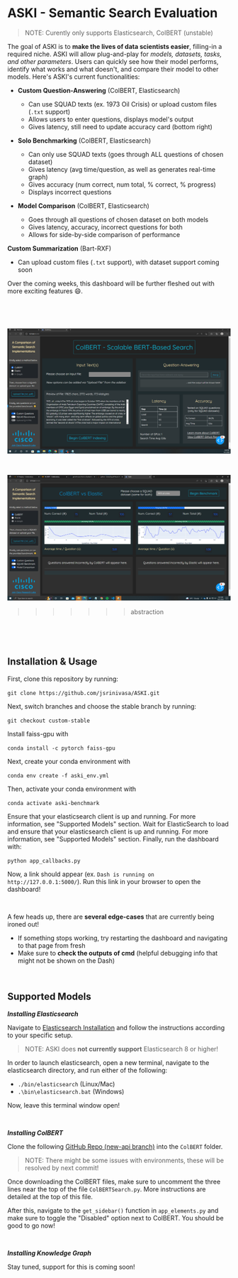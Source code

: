 # ASKI - Semantic Search Evaluation 

> NOTE: Curently only supports Elasticsearch, ColBERT (unstable)

The goal of ASKI is to **make the lives of data scientists easier**, filling-in a required niche. 
ASKI will allow plug-and-play for *models, datasets, tasks, and other parameters*. Users can 
quickly see how their model performs, identify what works and what doesn't, and compare their 
model to other models. Here's ASKI's current functionalities:

- **Custom Question-Answering** (ColBERT, Elasticsearch) 
  - Can use SQUAD texts (ex. 1973 Oil Crisis) or upload custom files (`.txt` support)
  - Allows users to enter questions, displays model's output
  - Gives latency, still need to update accuracy card (bottom right) 


- **Solo Benchmarking** (ColBERT, Elasticsearch) 
  - Can only use SQUAD texts (goes through ALL questions of chosen dataset) 
  - Gives latency (avg time/question, as well as generates real-time graph)
  - Gives accuracy (num correct, num total, % correct, % progress) 
  - Displays incorrect questions 

- **Model Comparison** (ColBERT, Elasticsearch)
  - Goes through all questions of chosen dataset on both models
  - Gives latency, accuracy, incorrect questions for both 
  - Allows for side-by-side comparison of performance 


**Custom Summarization** (Bart-RXF)
- Can upload custom files (`.txt` support), with dataset support coming soon 


Over the coming weeks, this dashboard will be further fleshed out with more exciting features 😄. 

&nbsp;&nbsp;

&nbsp;&nbsp;

![Custom](./docs/custom_qna.PNG)

&nbsp;&nbsp;

![Comparison](./docs/model_comparison.png)
>>>>>>> abstraction

&nbsp;&nbsp;


&nbsp;&nbsp;

## Installation & Usage 

First, clone this repository by running:

`git clone https://github.com/jsrinivasa/ASKI.git`

Next, switch branches and choose the stable branch by running:

`git checkout custom-stable`

Install faiss-gpu with

`conda install -c pytorch faiss-gpu`

 Next, create your conda environment with 

`conda env create -f aski_env.yml`

Then, activate your conda environment with 

`conda activate aski-benchmark`

Ensure that your elasticsearch client is up and running. For more information, see "Supported Models" section. 
Wait for ElasticSearch to load and ensure that your elasticsearch client is up and running. For more information, see 
"Supported Models" section. Finally, run the dashboard with: 

`python app_callbacks.py`

Now, a link should appear (ex. `Dash is running on http://127.0.0.1:5000/`). Run this link in your browser to open the dashboard! 

&nbsp;&nbsp;

A few heads up, there are **several edge-cases** that are currently being ironed out! 
- If something stops working, try restarting the dashboard and navigating to that page from fresh
- Make sure to **check the outputs of cmd** (helpful debugging info that might not be shown on the Dash)


&nbsp;&nbsp;

## Supported Models 

***Installing Elasticsearch***

Navigate to [Elasticsearch Installation](https://www.elastic.co/downloads/past-releases/elasticsearch-7-0-0) and 
follow the instructions according to your specific setup. 

> NOTE: ASKI does **not currently support** Elasticsearch 8 or higher! 

In order to launch elasticsearch, open a new terminal, navigate to the elasticsearch directory, and run either of the following: 
- `./bin/elasticsearch` (Linux/Mac)
- `.\bin\elasticsearch.bat` (Windows)

Now, leave this terminal window open! 

&nbsp;&nbsp;

***Installing ColBERT***

Clone the following [GitHub Repo (new-api branch)](https://github.com/stanford-futuredata/ColBERT/tree/new_api) into the `ColBERT` folder. 

> NOTE: There might be some issues with environments, these will be resolved by next commit! 

Once downloading the ColBERT files, make sure to uncomment the three lines near the top 
of the file `ColBERTSearch.py`. More instructions are detailed at the top of this file. 

After this, navigate to the `get_sidebar()` function in `app_elements.py` and make sure to 
toggle the "Disabled" option next to ColBERT. You should be good to go now! 

&nbsp;&nbsp;

***Installing Knowledge Graph***

Stay tuned, support for this is coming soon! 

&nbsp;&nbsp;
